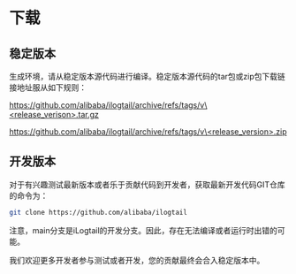 # 下载

## 稳定版本

生成环境，请从稳定版本源代码进行编译。稳定版本源代码的tar包或zip包下载链接地址服从如下规则：

[https://github.com/alibaba/ilogtail/archive/refs/tags/v\<release\_verison>.tar.gz](https://github.com/alibaba/ilogtail/archive/refs/tags/v1.0.34.tar.gz)

[https://github.com/alibaba/ilogtail/archive/refs/tags/v\<release\_version>.zip](https://github.com/alibaba/ilogtail/archive/refs/tags/v1.0.34.zip)

## 开发版本

对于有兴趣测试最新版本或者乐于贡献代码到开发者，获取最新开发代码GIT仓库的命令为：

```bash
git clone https://github.com/alibaba/ilogtail
```

注意，main分支是iLogtail的开发分支。因此，存在无法编译或者运行时出错的可能。

我们欢迎更多开发者参与测试或者开发，您的贡献最终会合入稳定版本中。
